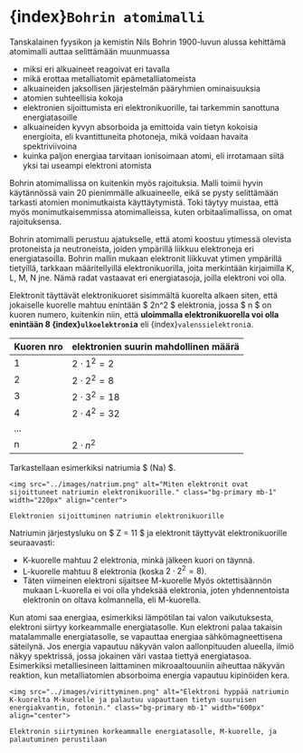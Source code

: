 # {index}`Bohrin atomimalli`

Tanskalainen fyysikon ja kemistin Nils Bohrin 1900-luvun alussa kehittämä atomimalli auttaa selittämään muunmuassa
- miksi eri alkuaineet reagoivat eri tavalla
- mikä erottaa metalliatomit epämetalliatomeista
- alkuaineiden jaksollisen järjestelmän pääryhmien ominaisuuksia
- atomien suhteellisia kokoja
- elektronien sijoittumista eri elektronikuorille, tai tarkemmin sanottuna energiatasoille
- alkuaineiden kyvyn absorboida ja emittoida vain tietyn kokoisia energioita, eli kvantittuneita photoneja, mikä voidaan havaita spektriviivoina
- kuinka paljon energiaa tarvitaan ionisoimaan atomi, eli irrotamaan siitä yksi tai useampi elektroni atomista

Bohrin atomimallissa on kuitenkin myös rajoituksia. Malli toimii hyvin käytännössä vain 20 pienimmälle alkuaineelle, eikä se pysty selittämään tarkasti atomien monimutkaista käyttäytymistä. Toki täytyy muistaa, että myös monimutkaisemmissa atomimalleissa, kuten orbitaalimallissa, on omat rajoituksensa.

Bohrin atomimalli perustuu ajatukselle, että atomi koostuu ytimessä olevista protoneista ja neutroneista, joiden ympärillä liikkuu elektroneja eri energiatasoilla. Bohrin mallin mukaan elektronit liikkuvat ytimen ympärillä tietyillä, tarkkaan määritellyillä elektronikuorilla, joita merkintään kirjaimilla K, L, M, N jne. Nämä radat vastaavat eri energiatasoja, joilla elektroni voi olla.

Elektronit täyttävät elektronikuoret sisimmältä kuorelta alkaen siten, että jokaiselle kuorelle mahtuu enintään $ 2n^2 $ elektronia, jossa $ n $ on kuoren numero, kuitenkin niin, että **uloimmalla elektronikuorella voi olla enintään 8 {index}`ulkoelektroni`a** eli {index}`valenssielektroni`a.

| Kuoren nro | elektronien suurin mahdollinen määrä |
| ---------- | ------------------------------------ |
| 1          | $2 \cdot 1^2=2$                      |
| 2          | $2 \cdot 2^2=8$                      |
| 3          | $2 \cdot 3^2=18$                     |
| 4          | $2 \cdot 4^2=32$                     |
| ...        |                                      |
| n          | $2 \cdot n^2$                        |

Tarkastellaan esimerkiksi natriumia $ (Na) $.
```{figure-md} Natriumin elektronikonfiguraatio
<img src="../images/natrium.png" alt="Miten elektronit ovat sijoittuneet natriumin elektronikuorille." class="bg-primary mb-1" width="220px" align="center">

Elektronien sijoittuminen natriumin elektronikuorille
```

Natriumin järjestysluku on $ Z = 11 $ ja elektronit täyttyvät elektronikuorille seuraavasti:
- K-kuorelle mahtuu 2 elektronia, minkä jälkeen kuori on täynnä.
- L-kuorelle mahtuu 8 elektronia $($koska $2 \cdot 2^2=8)$.  
- Täten viimeinen elektroni sijaitsee M-kuorelle Myös oktettisäännön mukaan L-kuorella ei voi olla yhdeksää elektronia, joten yhdennentoista elektronin on oltava kolmannella, eli M-kuorella.

Kun atomi saa energiaa, esimerkiksi lämpötilan tai valon vaikutuksesta, elektroni siirtyy korkeammalle energiatasolle. Kun elektroni palaa takaisin matalammalle energiatasolle, se vapauttaa energiaa sähkömagneettisena säteilynä. Jos energia vapautuu näkyvän valon aallonpituuden alueella, ilmiö näkyy spektrissä, jossa jokainen väri vastaa tiettyä energiatasoa. Esimerkiksi metalliesineen laittaminen mikroaaltouuniin aiheuttaa näkyvän reaktion, kun metalliatomien absorboima energia vapautuu kipinöiden kera.
```{figure-md} Natriumin virittyminen
<img src="../images/virittyminen.png" alt="Elektroni hyppää natriumin K-kuorelta M-kuorelle ja palautuu vapauttaen tietyn suuruisen energiakvantin, fotonin." class="bg-primary mb-1" width="600px" align="center">

Elektronin siirtyminen korkeammalle energiatasolle, M-kuorelle, ja palautuminen perustilaan
```